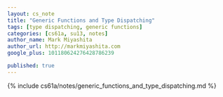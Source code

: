 ```yaml
---
layout: cs_note
title: "Generic Functions and Type Dispatching"
tags: [type dispatching, generic functions]
categories: [cs61a, su13, notes]
author_name: Mark Miyashita
author_url: http://markmiyashita.com
google_plus: 101180624276428786239

published: true
---
```


{% include cs61a/notes/generic_functions_and_type_dispatching.md %}